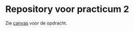 # Repository voor practicum 2

Zie [canvas](https://canvas.hu.nl/courses/26958/assignments/186726) voor de opdracht.
